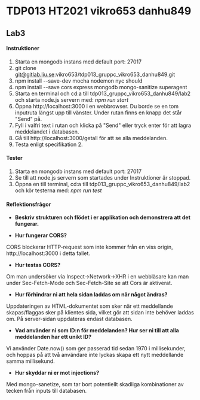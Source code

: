 # TDP013 HT2021 vikro653 danhu849


## Lab3

#### Instruktioner
1. Starta en mongodb instans med default port: 27017 
2. git clone git@gitlab.liu.se:vikro653/tdp013_gruppc_vikro653_danhu849.git
3. npm install --save-dev mocha nodemon nyc should
4. npm install --save cors express mongodb mongo-sanitize superagent
5. Starta en terminal och cd:a till tdp013_gruppc_vikro653_danhu849/lab2 och starta node.js servern med: _npm run start_
6. Öppna http://localhost:3000 i en webbrowser. Du borde se en tom inputruta längst upp till vänster. Under rutan finns en knapp det står "Send" på.
7. Fyll i valfri text i rutan och klicka på "Send" eller tryck enter för att lagra meddelandet i databasen.
8. Gå till http://localhost:3000/getall för att se alla meddelanden.
9. Testa enligt specifikation 2.

#### Tester
1. Starta en mongodb instans med default port: 27017 
2. Se till att node.js servern som startades under Instruktioner är stoppad.
3. Öppna en till terminal, cd:a till tdp013_gruppc_vikro653_danhu849/lab2 och kör testerna med: _npm run test_

#### Reflektionsfrågor

- **Beskriv strukturen och flödet i er applikation och demonstrera att det fungerar.**


- **Hur fungerar CORS?**

CORS blockerar HTTP-request som inte kommer från en viss origin, http://localhost:3000 i detta fallet.

- **Hur testas CORS?**

Om man undersöker via Inspect->Network->XHR i en webbläsare kan man under Sec-Fetch-Mode och Sec-Fetch-Site se att Cors är aktiverat.

- **Hur förhindrar ni att hela sidan laddas om när något ändras?**

Uppdateringen av HTML-dokumentet som sker när ett meddellande skapas/flaggas sker på klientes sida, vilket gör att sidan inte behöver laddas om. På server-sidan uppdateras endast databasen.

- **Vad använder ni som ID:n för meddelanden? Hur ser ni till att alla meddelanden har ett unikt ID?**

Vi använder Date.now() som ger passerad tid sedan 1970 i millisekunder, och hoppas på att två användare inte lyckas skapa ett nytt meddellande samma millisekund. 

- **Hur skyddar ni er mot injections?**

Med mongo-sanetize, som tar bort potentiellt skadliga kombinationer av tecken från inputs till databasen.

